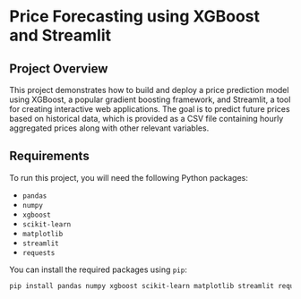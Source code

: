 # Price Forecasting using XGBoost and Streamlit

## Project Overview

This project demonstrates how to build and deploy a price prediction model using XGBoost, a popular gradient boosting framework, and Streamlit, a tool for creating interactive web applications. The goal is to predict future prices based on historical data, which is provided as a CSV file containing hourly aggregated prices along with other relevant variables.

## Requirements

To run this project, you will need the following Python packages:

- `pandas`
- `numpy`
- `xgboost`
- `scikit-learn`
- `matplotlib`
- `streamlit`
- `requests`

You can install the required packages using `pip`:

```bash
pip install pandas numpy xgboost scikit-learn matplotlib streamlit requests
